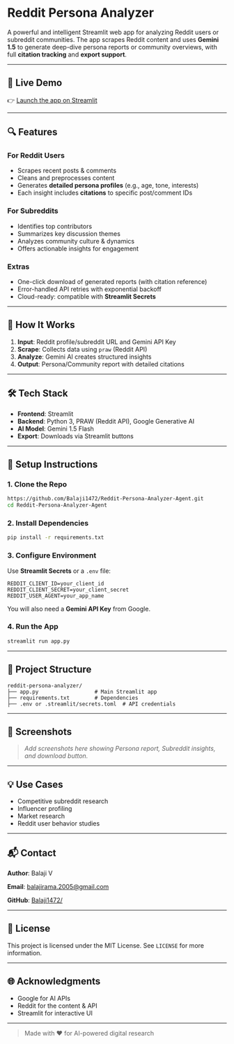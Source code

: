 # Reddit Persona Analyzer

A powerful and intelligent Streamlit web app for analyzing Reddit users or subreddit communities. The app scrapes Reddit content and uses **Gemini 1.5** to generate deep-dive persona reports or community overviews, with full **citation tracking** and **export support**.

---

## 🚀 Live Demo

👉 [Launch the app on Streamlit](https://reddit-persona-analyzer-agent.streamlit.app/)

---

## 🔍 Features

### For Reddit Users

* Scrapes recent posts & comments
* Cleans and preprocesses content
* Generates **detailed persona profiles** (e.g., age, tone, interests)
* Each insight includes **citations** to specific post/comment IDs

### For Subreddits

* Identifies top contributors
* Summarizes key discussion themes
* Analyzes community culture & dynamics
* Offers actionable insights for engagement

### Extras

* One-click download of generated reports (with citation reference)
* Error-handled API retries with exponential backoff
* Cloud-ready: compatible with **Streamlit Secrets**

---

## 🧠 How It Works

1. **Input**: Reddit profile/subreddit URL and Gemini API Key
2. **Scrape**: Collects data using `praw` (Reddit API)
3. **Analyze**: Gemini AI creates structured insights
4. **Output**: Persona/Community report with detailed citations

---

## 🛠️ Tech Stack

* **Frontend**: Streamlit
* **Backend**: Python 3, PRAW (Reddit API), Google Generative AI
* **AI Model**: Gemini 1.5 Flash
* **Export**: Downloads via Streamlit buttons

---

## 🔐 Setup Instructions

### 1. Clone the Repo

```bash
https://github.com/Balaji1472/Reddit-Persona-Analyzer-Agent.git
cd Reddit-Persona-Analyzer-Agent
```

### 2. Install Dependencies

```bash
pip install -r requirements.txt
```

### 3. Configure Environment

Use **Streamlit Secrets** or a `.env` file:

```env
REDDIT_CLIENT_ID=your_client_id
REDDIT_CLIENT_SECRET=your_client_secret
REDDIT_USER_AGENT=your_app_name
```

You will also need a **Gemini API Key** from Google.

### 4. Run the App

```bash
streamlit run app.py
```

---

## 📁 Project Structure

```
reddit-persona-analyzer/
├── app.py                  # Main Streamlit app
├── requirements.txt        # Dependencies
├── .env or .streamlit/secrets.toml  # API credentials
```

---

## 📸 Screenshots

> *Add screenshots here showing Persona report, Subreddit insights, and download button.*

---

## 💡 Use Cases

* Competitive subreddit research
* Influencer profiling
* Market research
* Reddit user behavior studies

---

## 📬 Contact

**Author**: Balaji V

**Email**: [balajirama.2005@gmail.com](mailto:balajirama.2005@gmail.com)

**GitHub**: [Balaji1472/](https://github.com/Balaji1472/)

---

## 📝 License

This project is licensed under the MIT License. See `LICENSE` for more information.

---

## 🌐 Acknowledgments

* Google for AI APIs
* Reddit for the content & API
* Streamlit for interactive UI

---

> Made with ❤️ for AI-powered digital research
